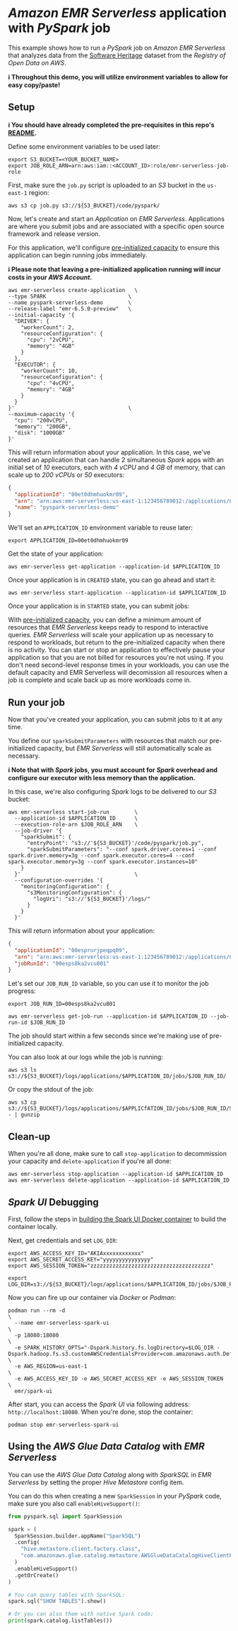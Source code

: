 # *Amazon EMR Serverless* application with *PySpark* job

This example shows how to run a *PySpark* job on *Amazon EMR Serverless* that analyzes data from the
[Software Heritage](https://registry.opendata.aws/software-heritage/) dataset from the *Registry of Open Data on AWS*.

**ℹ️ Throughout this demo, you will utilize environment variables to allow for easy copy/paste!**

## Setup

**ℹ️ You should have already completed the pre-requisites in this repo's [README](/README.md).**

Define some environment variables to be used later:

```shell
export S3_BUCKET=<YOUR_BUCKET_NAME>
export JOB_ROLE_ARN=arn:aws:iam::<ACCOUNT_ID>:role/emr-serverless-job-role
```

First, make sure the `job.py` script is uploaded to an *S3* bucket in the `us-east-1` region:

```shell
aws s3 cp job.py s3://${S3_BUCKET}/code/pyspark/
```

Now, let's create and start an *Application* on *EMR Serverless*. Applications are where you submit jobs and are
associated with a specific open source framework and release version.

For this application, we'll configure [pre-initialized capacity](https://docs.aws.amazon.com/emr/latest/EMR-Serverless-UserGuide/application-capacity-api.html)
to ensure this application can begin running jobs immediately.

**ℹ️ Please note that leaving a pre-initialized application running will incur costs in your *AWS Account*.**

  ```shell
aws emr-serverless create-application   \
  --type SPARK                          \
  --name pyspark-serverless-demo        \
  --release-label "emr-6.5.0-preview"   \
  --initial-capacity '{
    "DRIVER": {
      "workerCount": 2,
      "resourceConfiguration": {
        "cpu": "2vCPU",
        "memory": "4GB"
      }
    },
    "EXECUTOR": {
      "workerCount": 10,
      "resourceConfiguration": {
        "cpu": "4vCPU",
        "memory": "4GB"
      }
    }
  }'                                    \
  --maximum-capacity '{
    "cpu": "200vCPU",
    "memory": "200GB",
    "disk": "1000GB"
  }'
```

This will return information about your application. In this case, we've created an application that can handle
2 simultaneous *Spark* apps with an initial set of *10* executors, each with *4 vCPU* and *4 GB* of memory, that can
scale up to *200 vCPUs* or *50* executors:

```json
{
  "applicationId": "00et0dhmhuokmr09",
  "arn": "arn:aws:emr-serverless:us-east-1:123456789012:/applications/00et0dhmhuokmr09",
  "name": "pyspark-serverless-demo"
}
```

We'll set an `APPLICATION_ID` environment variable to reuse later:

```shell
export APPLICATION_ID=00et0dhmhuokmr09
```

Get the state of your application:

```shell
aws emr-serverless get-application --application-id $APPLICATION_ID
```

Once your application is in `CREATED` state, you can go ahead and start it:

```shell
aws emr-serverless start-application --application-id $APPLICATION_ID
```

Once your application is in `STARTED` state, you can submit jobs:

With [pre-initialized capacity](https://docs.aws.amazon.com/emr/latest/EMR-Serverless-UserGuide/application-capacity-api.html),
you can define a minimum amount of resources that *EMR Serverless* keeps ready to respond to interactive queries.
*EMR Serverless* will scale your application up as necessary to respond to workloads, but return to the pre-initialized
capacity when there is no activity. You can start or stop an application to effectively pause your application so that
you are not billed for resources you're not using. If you don't need second-level response times in your workloads,
you can use the default capacity and EMR Serverless will decomission all resources when a job is complete and scale
back up as more workloads come in.

## Run your job

Now that you've created your application, you can submit jobs to it at any time.

You define our `sparkSubmitParameters` with resources that match our pre-initialized capacity, but *EMR Serverless* will
still automatically scale as necessary.

**ℹ️ Note that with *Spark* jobs, you must account for *Spark* overhead and configure our executor with less memory
than the application.**

In this case, we're also configuring *Spark* logs to be delivered to our *S3* bucket:

```shell
aws emr-serverless start-job-run        \
  --application-id $APPLICATION_ID      \
  --execution-role-arn $JOB_ROLE_ARN    \
  --job-driver '{
    "sparkSubmit": {
      "entryPoint": "s3://'${S3_BUCKET}'/code/pyspark/job.py",
      "sparkSubmitParameters": "--conf spark.driver.cores=1 --conf spark.driver.memory=3g --conf spark.executor.cores=4 --conf spark.executor.memory=3g --conf spark.executor.instances=10"
    }
  }'                                    \
  --configuration-overrides '{
    "monitoringConfiguration": {
      "s3MonitoringConfiguration": {
        "logUri": "s3://'${S3_BUCKET}'/logs/"
      }
    }
  }'
```

This will return information about your application:

```json
{
  "applicationId": "00esprurjpeqpq09",
  "arn": "arn:aws:emr-serverless:us-east-1:123456789012:/applications/00esprurjpeqpq09/jobruns/00esps8ka2vcu801",
  "jobRunId": "00esps8ka2vcu801"
}
```

Let's set our `JOB_RUN_ID` variable, so you can use it to monitor the job progress:

```shell
export JOB_RUN_ID=00esps8ka2vcu801
```

```shell
aws emr-serverless get-job-run --application-id $APPLICATION_ID --job-run-id $JOB_RUN_ID
```

The job should start within a few seconds since we're making use of pre-initialized capacity.

You can also look at our logs while the job is running:

```shell
aws s3 ls s3://${S3_BUCKET}/logs/applications/$APPLICATION_ID/jobs/$JOB_RUN_ID/
```

Or copy the stdout of the job:

```shell
aws s3 cp s3://${S3_BUCKET}/logs/applications/$APPLICfATION_ID/jobs/$JOB_RUN_ID/SPARK_DRIVER/stdout.gz - | gunzip
```

## Clean-up

When you're all done, make sure to call `stop-application` to decommission your capacity and `delete-application`
if you're all done:

```shell
aws emr-serverless stop-application --application-id $APPLICATION_ID
aws emr-serverless delete-application --application-id $APPLICATION_ID
```

## *Spark UI* Debugging

First, follow the steps in [building the Spark UI Docker container](/examples/02-emr-serverless/utilities/spark-ui) to
build the container locally.

Next, get credentials and set `LOG_DIR`:

```shell
export AWS_ACCESS_KEY_ID="AKIAxxxxxxxxxxxx"
export AWS_SECRET_ACCESS_KEY="yyyyyyyyyyyyyyy"
export AWS_SESSION_TOKEN="zzzzzzzzzzzzzzzzzzzzzzzzzzzzzzzzzzzzzz"

export LOG_DIR=s3://${S3_BUCKET}/logs/applications/$APPLICATION_ID/jobs/$JOB_RUN_ID/sparklogs/
```

Now you can fire up our container via *Docker* or *Podman*:

```shell
podman run --rm -d                                                    \
  --name emr-serverless-spark-ui                                      \
  -p 18080:18080                                                      \
  -e SPARK_HISTORY_OPTS="-Dspark.history.fs.logDirectory=$LOG_DIR -Dspark.hadoop.fs.s3.customAWSCredentialsProvider=com.amazonaws.auth.DefaultAWSCredentialsProviderChain" \
  -e AWS_REGION=us-east-1                                             \
  -e AWS_ACCESS_KEY_ID -e AWS_SECRET_ACCESS_KEY -e AWS_SESSION_TOKEN  \
  emr/spark-ui
```

After start, you can access the *Spark UI* via following address: `http://localhost:18080`. When you're done, stop the
container:

```shell
podman stop emr-serverless-spark-ui
```

## Using the *AWS Glue Data Catalog* with *EMR Serverless*

You can use the *AWS Glue Data Catalog* along with *SparkSQL* in *EMR Serverless* by setting the proper *Hive Metastore*
config item.

You can do this when creating a new `SparkSession` in your *PySpark* code, make sure you also call
`enableHiveSupport()`:

```python
from pyspark.sql import SparkSession

spark = (
  SparkSession.builder.appName("SparkSQL")
  .config(
    "hive.metastore.client.factory.class",
    "com.amazonaws.glue.catalog.metastore.AWSGlueDataCatalogHiveClientFactory"
  )
  .enableHiveSupport()
  .getOrCreate()
)

# You can query tables with SparkSQL:
spark.sql("SHOW TABLES").show()

# Or you can also them with native Spark code:
print(spark.catalog.listTables())
```
